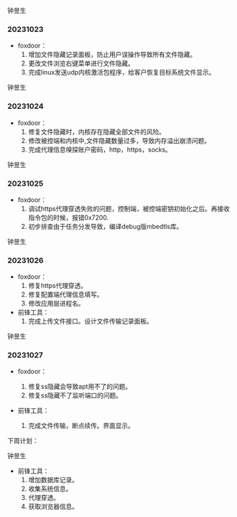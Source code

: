 钟昱生

### 20231023

* foxdoor：
  1. 增加文件隐藏记录面板，防止用户误操作导致所有文件隐藏。
  2. 更改文件浏览右键菜单进行文件隐藏。
  3. 完成linux发送udp内核激活包程序，给客户恢复目标系统文件显示。

钟昱生

### 20231024

* foxdoor：
  1. 修复文件隐藏时，内核存在隐藏全部文件的风险。
  2. 修改被控端和内核中,文件隐藏数量过多，导致内存溢出崩溃问题。
  3. 完成代理信息嗅探账户密码，http，https，socks。

钟昱生

### 20231025

* foxdoor：
  1. 调试https代理穿透失败的问题，控制端，被控端密钥初始化之后。再接收指令包的时候，报错0x7200.
  2. 初步排查由于任务分发导致，编译debug版mbedtls库。

钟昱生

### 20231026

* foxdoor：
  1. 修复https代理穿透。
  2. 修复配置端代理信息填写。
  3. 修改应用层进程名。
* 前锋工具：
  1. 完成上传文件接口。设计文件传输记录面板。

钟昱生

### 20231027

* foxdoor：

  1. 修复ss隐藏会导致apt用不了的问题。
  2. 修复ss隐藏不了监听端口的问题。

* 前锋工具：

  1. 完成文件传输，断点续传。界面显示。

  

下周计划：

钟昱生

* 前锋工具：
  1. 增加数据库记录。
  2. 收集系统信息。
  3. 代理穿透。
  4. 获取浏览器信息。

